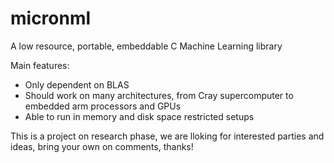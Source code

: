 # micronml
A low resource, portable, embeddable C Machine Learning library

Main features:
* Only dependent on BLAS
* Should work on many architectures, from Cray supercomputer to embedded arm processors and GPUs
* Able to run in memory and disk space restricted setups

This is a project on research phase, we are lloking for interested parties and ideas, bring your own on comments, thanks!

